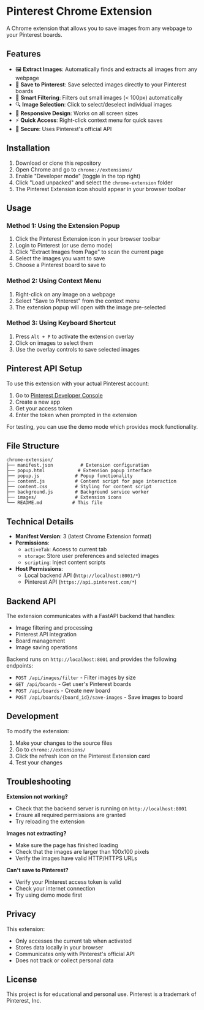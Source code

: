 # Pinterest Chrome Extension

A Chrome extension that allows you to save images from any webpage to your Pinterest boards.

## Features

- 🖼️ **Extract Images**: Automatically finds and extracts all images from any webpage
- 📌 **Save to Pinterest**: Save selected images directly to your Pinterest boards
- 🎯 **Smart Filtering**: Filters out small images (< 100px) automatically
- 🔍 **Image Selection**: Click to select/deselect individual images
- 📱 **Responsive Design**: Works on all screen sizes
- ⚡ **Quick Access**: Right-click context menu for quick saves
- 🔐 **Secure**: Uses Pinterest's official API

## Installation

1. Download or clone this repository
2. Open Chrome and go to `chrome://extensions/`
3. Enable "Developer mode" (toggle in the top right)
4. Click "Load unpacked" and select the `chrome-extension` folder
5. The Pinterest Extension icon should appear in your browser toolbar

## Usage

### Method 1: Using the Extension Popup
1. Click the Pinterest Extension icon in your browser toolbar
2. Login to Pinterest (or use demo mode)
3. Click "Extract Images from Page" to scan the current page
4. Select the images you want to save
5. Choose a Pinterest board to save to

### Method 2: Using Context Menu
1. Right-click on any image on a webpage
2. Select "Save to Pinterest" from the context menu
3. The extension popup will open with the image pre-selected

### Method 3: Using Keyboard Shortcut
1. Press `Alt + P` to activate the extension overlay
2. Click on images to select them
3. Use the overlay controls to save selected images

## Pinterest API Setup

To use this extension with your actual Pinterest account:

1. Go to [Pinterest Developer Console](https://developers.pinterest.com/)
2. Create a new app
3. Get your access token
4. Enter the token when prompted in the extension

For testing, you can use the demo mode which provides mock functionality.

## File Structure

```
chrome-extension/
├── manifest.json          # Extension configuration
├── popup.html            # Extension popup interface
├── popup.js             # Popup functionality
├── content.js           # Content script for page interaction
├── content.css          # Styling for content script
├── background.js        # Background service worker
├── images/              # Extension icons
└── README.md           # This file
```

## Technical Details

- **Manifest Version**: 3 (latest Chrome Extension format)
- **Permissions**: 
  - `activeTab`: Access to current tab
  - `storage`: Store user preferences and selected images
  - `scripting`: Inject content scripts
- **Host Permissions**: 
  - Local backend API (`http://localhost:8001/*`)
  - Pinterest API (`https://api.pinterest.com/*`)

## Backend API

The extension communicates with a FastAPI backend that handles:
- Image filtering and processing
- Pinterest API integration
- Board management
- Image saving operations

Backend runs on `http://localhost:8001` and provides the following endpoints:
- `POST /api/images/filter` - Filter images by size
- `GET /api/boards` - Get user's Pinterest boards
- `POST /api/boards` - Create new board
- `POST /api/boards/{board_id}/save-images` - Save images to board

## Development

To modify the extension:

1. Make your changes to the source files
2. Go to `chrome://extensions/`
3. Click the refresh icon on the Pinterest Extension card
4. Test your changes

## Troubleshooting

**Extension not working?**
- Check that the backend server is running on `http://localhost:8001`
- Ensure all required permissions are granted
- Try reloading the extension

**Images not extracting?**
- Make sure the page has finished loading
- Check that the images are larger than 100x100 pixels
- Verify the images have valid HTTP/HTTPS URLs

**Can't save to Pinterest?**
- Verify your Pinterest access token is valid
- Check your internet connection
- Try using demo mode first

## Privacy

This extension:
- Only accesses the current tab when activated
- Stores data locally in your browser
- Communicates only with Pinterest's official API
- Does not track or collect personal data

## License

This project is for educational and personal use. Pinterest is a trademark of Pinterest, Inc.